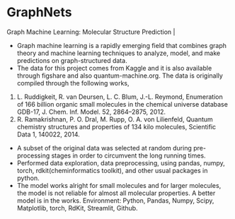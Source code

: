 # GraphNets
Graph Machine Learning:  Molecular Structure Prediction  | 
-	Graph machine learning is a rapidly emerging field that combines graph theory and machine learning techniques to analyze, model, and make predictions on graph-structured data. 
-	The data for this project comes from Kaggle and it is also available through figshare and also quantum-machine.org.  The data is originally compiled through the following works, 
1.	L. Ruddigkeit, R. van Deursen, L. C. Blum, J.-L. Reymond, Enumeration of 166 billion organic small molecules in the chemical universe database GDB-17, J. Chem. Inf. Model. 52, 2864–2875, 2012. 
2.	R. Ramakrishnan, P. O. Dral, M. Rupp, O. A. von Lilienfeld, Quantum chemistry structures and properties of 134 kilo molecules, Scientific Data 1, 140022, 2014.
-	A subset of the original data was selected at random during pre-processing stages in order to circumvent the long running times.
-	Performed data exploration, data preprocessing, using pandas, numpy, torch, rdkit(cheminformatics toolkit), and other usual packages in python. 
-	The model works alright for small molecules and for larger molecules, the model is not reliable for almost all molecular properties.  A better model is in the works.
Environment: Python, Pandas, Numpy, Scipy, Matplotlib, torch, RdKit, Streamlit, Github.
